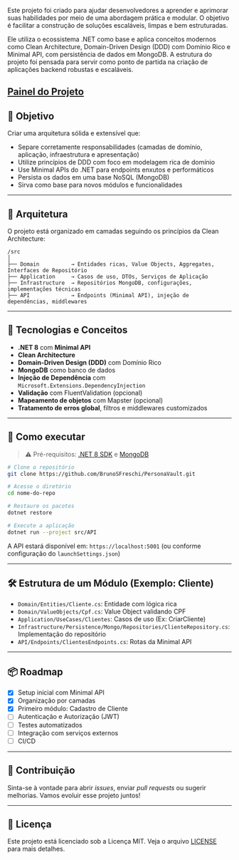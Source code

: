 Este projeto foi criado para ajudar desenvolvedores a aprender e aprimorar suas habilidades por meio de uma abordagem prática e modular. O objetivo é facilitar a construção de soluções escaláveis, limpas e bem estruturadas.

Ele utiliza o ecossistema .NET como base e aplica conceitos modernos como Clean Architecture, Domain-Driven Design (DDD) com Domínio Rico e Minimal API, com persistência de dados em MongoDB. A estrutura do projeto foi pensada para servir como ponto de partida na criação de aplicações backend robustas e escaláveis.

## [Painel do Projeto](https://brunosfreschi.github.io/PersonaVault/)

## 🎯 Objetivo

Criar uma arquitetura sólida e extensível que:

- Separe corretamente responsabilidades (camadas de domínio, aplicação, infraestrutura e apresentação)
- Utilize princípios de DDD com foco em modelagem rica de domínio
- Use Minimal APIs do .NET para endpoints enxutos e performáticos
- Persista os dados em uma base NoSQL (MongoDB)
- Sirva como base para novos módulos e funcionalidades

---

## 📐 Arquitetura

O projeto está organizado em camadas seguindo os princípios da Clean Architecture:

```
/src
│
├── Domain          → Entidades ricas, Value Objects, Aggregates, Interfaces de Repositório
├── Application     → Casos de uso, DTOs, Serviços de Aplicação
├── Infrastructure  → Repositórios MongoDB, configurações, implementações técnicas
├── API             → Endpoints (Minimal API), injeção de dependências, middlewares
```

---

## 🧠 Tecnologias e Conceitos

- **.NET 8** com **Minimal API**
- **Clean Architecture**
- **Domain-Driven Design (DDD)** com Domínio Rico
- **MongoDB** como banco de dados
- **Injeção de Dependência** com `Microsoft.Extensions.DependencyInjection`
- **Validação** com FluentValidation (opcional)
- **Mapeamento de objetos** com Mapster (opcional)
- **Tratamento de erros global**, filtros e middlewares customizados

---

## 🚀 Como executar

> ⚠️ Pré-requisitos: [.NET 8 SDK](https://dotnet.microsoft.com/download) e [MongoDB](https://www.mongodb.com/try/download/community)

```bash
# Clone o repositório
git clone https://github.com/BrunoSFreschi/PersonaVault.git

# Acesse o diretório
cd nome-do-repo

# Restaure os pacotes
dotnet restore

# Execute a aplicação
dotnet run --project src/API
```

A API estará disponível em: `https://localhost:5001` (ou conforme configuração do `launchSettings.json`)

---

## 🛠️ Estrutura de um Módulo (Exemplo: Cliente)

- `Domain/Entities/Cliente.cs`: Entidade com lógica rica
- `Domain/ValueObjects/Cpf.cs`: Value Object validando CPF
- `Application/UseCases/Clientes`: Casos de uso (Ex: CriarCliente)
- `Infrastructure/Persistence/Mongo/Repositories/ClienteRepository.cs`: Implementação do repositório
- `API/Endpoints/ClientesEndpoints.cs`: Rotas da Minimal API

---

## 📦 Roadmap

- [x] Setup inicial com Minimal API
- [x] Organização por camadas
- [x] Primeiro módulo: Cadastro de Cliente
- [ ] Autenticação e Autorização (JWT)
- [ ] Testes automatizados
- [ ] Integração com serviços externos
- [ ] CI/CD

---

## 🤝 Contribuição

Sinta-se à vontade para abrir *issues*, enviar *pull requests* ou sugerir melhorias. Vamos evoluir esse projeto juntos!

---

## 📄 Licença

Este projeto está licenciado sob a Licença MIT. Veja o arquivo [LICENSE](./LICENSE) para mais detalhes.
